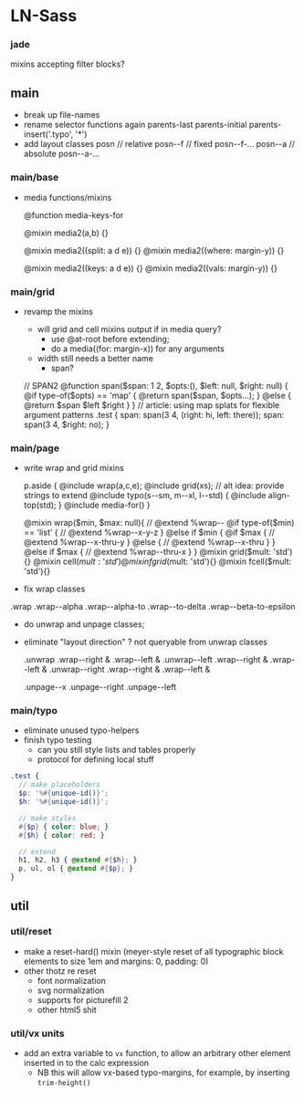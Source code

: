 # LN-Sass

### jade

mixins accepting filter blocks?

## main

- break up file-names
- rename selector functions again
    parents-last
    parents-initial
    parents-insert('.typo', '*')
- add layout classes
    posn // relative
    posn--f // fixed
    posn--f-...
    posn--a // absolute
    posn--a-...

### main/base

- media functions/mixins

    @function media-keys-for

    @mixin media2(a,b) {}

    @mixin media2((split: a d e)) {}
    @mixin media2((where: margin-y)) {}

    @mixin media2((keys: a d e)) {}
    @mixin media2((vals: margin-y)) {}


### main/grid

- revamp the mixins
    - will grid and cell mixins output if in media query?
        - use @at-root before extending;
        - do a media((for: margin-x)) for any arguments
    - width still needs a better name
        - span?

    // SPAN2
    @function span($span: 1 2, $opts:(), $left: null, $right: null) {
      @if type-of($opts) == 'map' { @return span($span, $opts...); }
      @else {
        @return $span $left $right
      }
    }
    // article: using map splats for flexible argument patterns
    .test {
      span: span(3 4, (right: hi, left: there));
      span: span(3 4, $right: no);
    }


### main/page

- write wrap and grid mixins


    p.aside {
      @include wrap(a,c,e);
      @include grid(xs);
      // alt idea: provide strings to extend
      @include typo(s--sm, m--xl, l--std) {
        @include align-top(std);
      }
      @include media-for()
    }

    @mixin wrap($min, $max: null){
      // @extend %wrap--
      @if type-of($min) == 'list' {
        // @extend %wrap--x-y-z
      } @else if $min {
        @if $max {
          // @extend %wrap--x-thru-y
        } @else {
          // @extend %wrap--x-thru
        }
      } @else if $max {
       // @extend %wrap--thru-x
      }
    }
    @mixin grid($mult: 'std'){}
    @mixin cell($mult: 'std'){}
    @mixin fgrid($mult: 'std'){}
    @mixin fcell($mult: 'std'){}


- fix wrap classes

.wrap
.wrap--alpha
.wrap--alpha-to
.wrap--to-delta
.wrap--beta-to-epsilon

- do unwrap and unpage classes;
- eliminate "layout direction" ? not queryable from unwrap classes

  .unwrap
  .wrap--right &
  .wrap--left &
  .unwrap--left
  .wrap--right &
  .wrap--left &
  .unwrap--right
  .wrap--right &
  .wrap--left &

  .unpage--x
  .unpage--right
  .unpage--left

### main/typo

- eliminate unused typo-helpers
- finish typo testing
    - can you still style lists and tables properly
    - protocol for defining local stuff

```scss
.test {
  // make placeholders
  $p: '%#{unique-id()}';
  $h: '%#{unique-id()}';

  // make styles
  #{$p} { color: blue; }
  #{$h} { color: red; }

  // extend
  h1, h2, h3 { @extend #{$h}; }
  p, ul, ol { @extend #{$p}; }
}
```

## util

### util/reset

- make a reset-hard() mixin
    (meyer-style reset of all typographic block elements to size 1em and margins: 0, padding: 0)
- other thotz re reset
    - font normalization
    - svg normalization
    - supports for picturefill 2
    - other html5 shit

### util/vx units

- add an extra variable to `vx` function, to allow an arbitrary other element inserted in to the calc expression
	- NB this will allow vx-based typo-margins, for example, by inserting `trim-height()`